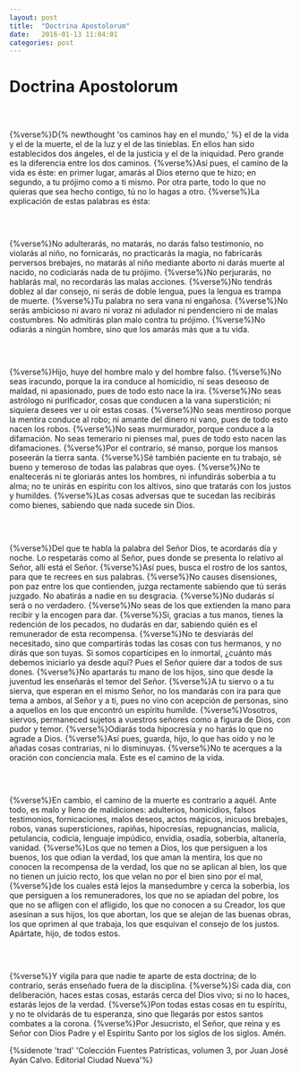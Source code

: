 ```yaml
---
layout: post
title:  "Doctrina Apostolorum"
date:   2016-01-13 11:04:01
categories: post
---
```


<div class="toc"></div>

# Doctrina Apostolorum


### &nbsp;

{%verse%}<span class="firstBig">D</span>{% newthought 'os caminos hay en el mundo,' %} el de la vida y el de la muerte, el de la luz y el de las tinieblas. En ellos han sido establecidos dos ángeles, el de la justicia y el de la iniquidad. Pero grande es la diferencia entre los dos caminos. {%verse%}Así pues, el camino de la vida es éste: en primer lugar, amarás al Dios eterno que te hizo; en segundo, a tu prójimo como a ti mismo. Por otra parte, todo lo que no quieras que sea hecho contigo, tú no lo hagas a otro. {%verse%}La explicación de estas palabras es ésta:
<!--more-->

### &nbsp;

{%verse%}No adulterarás, no matarás, no darás falso testimonio, no violarás al niño, no fornicarás, no practicarás la magia, no fabricarás perversos brebajes, no matarás al niño mediante aborto ni darás muerte al nacido, no codiciarás nada de tu prójimo. {%verse%}No perjurarás, no hablarás mal, no recordarás las malas acciones. {%verse%}No tendrás doblez al dar consejo, ni serás de doble lengua, pues la lengua es trampa de muerte. {%verse%}Tu palabra no sera vana ni engañosa. {%verse%}No serás ambicioso ni avaro ni voraz ni adulador ni pendenciero ni de malas costumbres. No admitirás plan malo contra tu prójimo. {%verse%}No odiarás a ningún hombre, sino que los amarás más que a tu vida.

### &nbsp;

{%verse%}Hijo, huye del hombre malo y del hombre falso. {%verse%}No seas iracundo, porque la ira conduce al homicidio, ni seas deseoso de maldad, ni apasionado, pues de todo esto nace la ira. {%verse%}No seas astrólogo ni purificador, cosas que conducen a la vana superstición; ni siquiera desees ver u oír estas cosas. {%verse%}No seas mentiroso porque la mentira conduce al robo; ni amante del dinero ni vano, pues de todo esto nacen los robos. {%verse%}No seas murmurador, porque conduce a la difamación. No seas temerario ni pienses mal, pues de todo esto nacen las difamaciones. {%verse%}Por el contrario, sé manso, porque los mansos poseerán la tierra santa. {%verse%}Sé también paciente en tu trabajo, sé bueno y temeroso de todas las palabras que oyes. {%verse%}No te enaltecerás ni te gloriarás antes los hombres, ni infundirás soberbia a tu alma; no te unirás en espíritu con los altivos, sino que tratarás con los justos y humildes. {%verse%}Las cosas adversas que te sucedan las recibirás como bienes, sabiendo que nada sucede sin Dios.

### &nbsp;

{%verse%}Del que te habla la palabra del Señor Dios, te acordarás día y noche. Lo respetarás como al Señor, pues donde se presenta lo relativo al Señor, allí está el Señor. {%verse%}Así pues, busca el rostro de los santos, para que te recrees en sus palabras. {%verse%}No causes disensiones, pon paz entre los que contienden, juzga rectamente sabiendo que tú serás juzgado. No abatirás a nadie en su desgracia. {%verse%}No dudarás sí será o no verdadero. {%verse%}No seas de los que extienden la mano para recibir y la encogen para dar. {%verse%}Si, gracias a tus manos, tienes la redención de los pecados, no dudarás en dar, sabiendo quién es el remunerador de esta recompensa. {%verse%}No te desviarás del necesitado, sino que compartirás todas las cosas con tus hermanos, y no dirás que son tuyas. Si somos copartícipes en lo inmortal, ¿cuánto más debemos iniciarlo ya desde aquí? Pues el Señor quiere dar a todos de sus dones. {%verse%}No apartarás tu mano de los hijos, sino que desde la juventud les enseñarás el temor del Señor. {%verse%}A tu siervo o a tu sierva, que esperan en el mismo Señor, no los mandarás con ira para que tema a ambos, al Señor y a ti, pues no vino con acepción de personas, sino a aquellos en los que encontró un espíritu humilde. {%verse%}Vosotros, siervos, permaneced sujetos a vuestros señores como a figura de Dios, con pudor y temor. {%verse%}Odiarás toda hipocresía y no harás lo que no agrade a Dios. {%verse%}Así pues, guarda, hijo, lo que has oído y no le añadas cosas contrarias, ni lo disminuyas. {%verse%}No te acerques a la oración con conciencia mala. Este es el camino de la vida.

### &nbsp;

{%verse%}En cambio, el camino de la muerte es contrario a aquél. Ante todo, es malo y lleno de maldiciones: adulterios, homicidios, falsos testimonios, fornicaciones, malos deseos, actos mágicos, inicuos brebajes, robos, vanas supersticiones, rapiñas, hipocresías, repugnancias, malicia, petulancia, codicia, lenguaje impúdico, envidia, osadía, soberbia, altanería, vanidad. {%verse%}Los que no temen a Dios, los que persiguen a los buenos, los que odian la verdad, los que aman la mentira, los que no conocen la recompensa de la verdad, los que no se aplican al bien, los que no tienen un juicio recto, los que velan no por el bien sino por el mal, {%verse%}de los cuales está lejos la mansedumbre y cerca la soberbia, los que persiguen a los remuneradores, los que no se apiadan del pobre, los que no se afligen con el afligido, los que no conocen a su Creador, los que asesinan a sus hijos, los que abortan, los que se alejan de las buenas obras, los que oprimen al que trabaja, los que esquivan el consejo de los justos. Apártate, hijo, de todos estos.

### &nbsp;

{%verse%}Y vigila para que nadie te aparte de esta doctrina; de lo contrario, serás enseñado fuera de la disciplina. {%verse%}Si cada día, con deliberación, haces estas cosas, estarás cerca del Dios vivo; si no lo haces, estarás lejos de la verdad. {%verse%}Pon todas estas cosas en tu espíritu, y no te olvidarás de tu esperanza, sino que llegarás por estos santos combates a la corona. {%verse%}Por Jesucristo, el Señor, que reina y es Señor con Dios Padre y el Espíritu Santo por los siglos de los siglos. Amén.

{%sidenote 'trad' 'Colección Fuentes Patrísticas, volumen 3, por Juan José Ayán Calvo. Editorial Ciudad Nueva'%}